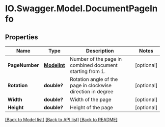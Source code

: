 # IO.Swagger.Model.DocumentPageInfo
## Properties

Name | Type | Description | Notes
------------ | ------------- | ------------- | -------------
**PageNumber** | [**ModelInt**](ModelInt.md) | Number of the page in combined document starting from 1. | [optional] 
**Rotation** | **double?** | Rotation angle of the page in clockwise direction in degree | [optional] 
**Width** | **double?** | Width of the page | [optional] 
**Height** | **double?** | Height of the page | [optional] 

[[Back to Model list]](../README.md#documentation-for-models) [[Back to API list]](../README.md#documentation-for-api-endpoints) [[Back to README]](../README.md)


